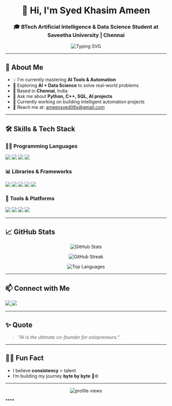 <h1 align="center">👋 Hi, I'm Syed Khasim Ameen</h1>
<h3 align="center">🎓 BTech Artificial Intelligence & Data Science Student at Saveetha University | Chennai</h3>

<p align="center">
  <img src="https://readme-typing-svg.demolab.com?font=Fira+Code&pause=1000&color=00F7FF&width=435&lines=Mastering+AI+Tools+%26+Automation;Future+AI+Engineer+in+the+Making" alt="Typing SVG" />
</p>

---

## 🚀 About Me

- 💡 I'm currently mastering **AI Tools & Automation**
- 🤖 Exploring **AI + Data Science** to solve real-world problems
- 📍 Based in **Chennai**, India
- 💬 Ask me about **Python, C++, SQL, AI projects**
- 🔭 Currently working on building intelligent automation projects
- 📧 Reach me at: [ameensyed06x@gmail.com](mailto:ameensyed06x@gmail.com)

---

## 🛠️ Skills & Tech Stack

### 👨‍💻 Programming Languages
<p align="left">
  <img src="https://img.shields.io/badge/C-blue?style=for-the-badge&logo=c&logoColor=white" />
  <img src="https://img.shields.io/badge/C++-00599C?style=for-the-badge&logo=c%2B%2B&logoColor=white" />
  <img src="https://img.shields.io/badge/Python-3776AB?style=for-the-badge&logo=python&logoColor=white" />
  <img src="https://img.shields.io/badge/SQL-336791?style=for-the-badge&logo=postgresql&logoColor=white" />
</p>

### 📊 Libraries & Frameworks
<p align="left">
  <img src="https://img.shields.io/badge/Numpy-013243?style=for-the-badge&logo=numpy&logoColor=white" />
  <img src="https://img.shields.io/badge/Pandas-150458?style=for-the-badge&logo=pandas&logoColor=white" />
  <img src="https://img.shields.io/badge/Matplotlib-11557C?style=for-the-badge&logo=plotly&logoColor=white" />
  <img src="https://img.shields.io/badge/TensorFlow-FF6F00?style=for-the-badge&logo=tensorflow&logoColor=white" />
  <img src="https://img.shields.io/badge/Swing%20GUI-A8B9CC?style=for-the-badge&logo=java&logoColor=white" />
</p>

### 🧰 Tools & Platforms
<p align="left">
  <img src="https://img.shields.io/badge/GitHub-100000?style=for-the-badge&logo=github&logoColor=white" />
  <img src="https://img.shields.io/badge/VS%20Code-007ACC?style=for-the-badge&logo=visual%20studio%20code&logoColor=white" />
  <img src="https://img.shields.io/badge/Jupyter-F37626?style=for-the-badge&logo=jupyter&logoColor=white" />
  <img src="https://img.shields.io/badge/Kaggle-20BEFF?style=for-the-badge&logo=kaggle&logoColor=white" />
</p>

---

## 📈 GitHub Stats

<p align="center">
  <img src="https://github-readme-stats.vercel.app/api?username=SyedKhasimAmeen&show_icons=true&theme=tokyonight" alt="GitHub Stats" />
</p>

<p align="center">
  <img src="https://github-readme-streak-stats.herokuapp.com/?user=SyedKhasimAmeen&theme=tokyonight" alt="GitHub Streak" />
</p>

<p align="center">
  <img src="https://github-readme-stats.vercel.app/api/top-langs/?username=SyedKhasimAmeen&layout=compact&theme=tokyonight" alt="Top Languages" />
</p>

---

## 📫 Connect with Me

<p align="left">
  <a href="mailto:ameensyed06x@gmail.com">
    <img src="https://img.shields.io/badge/Gmail-D14836?style=for-the-badge&logo=gmail&logoColor=white" />
  </a>
  <a href="https://www.linkedin.com/in/syed-ameen-79561b319" target="_blank">
    <img src="https://img.shields.io/badge/LinkedIn-0A66C2?style=for-the-badge&logo=linkedin&logoColor=white" />
  </a>
</p>

---

## ✨ Quote

> _"AI is the ultimate co-founder for solopreneurs."_

---

## 🙋‍♂️ Fun Fact

- I believe **consistency** > talent
- I’m building my journey **byte by byte** 🧠⚙️

---

<p align="center">
  <img src="https://komarev.com/ghpvc/?username=SyedKhasimAmeen&label=Profile%20views&color=0e75b6&style=flat" alt="profile views" />
</p>
****
